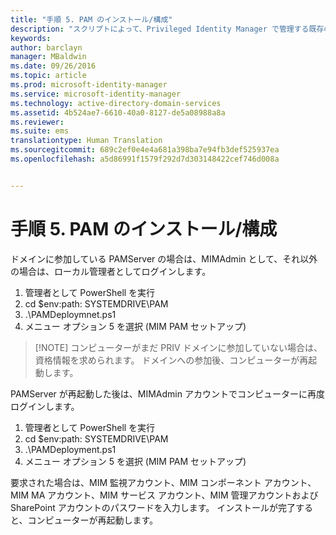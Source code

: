 ```yaml
---
title: "手順 5. PAM のインストール/構成"
description: "スクリプトによって、Privileged Identity Manager で管理する既存の ID または新規の ID を使用して CORP ドメインを準備する"
keywords: 
author: barclayn
manager: MBaldwin
ms.date: 09/26/2016
ms.topic: article
ms.prod: microsoft-identity-manager
ms.service: microsoft-identity-manager
ms.technology: active-directory-domain-services
ms.assetid: 4b524ae7-6610-40a0-8127-de5a08988a8a
ms.reviewer: 
ms.suite: ems
translationtype: Human Translation
ms.sourcegitcommit: 689c2ef0e4e4a681a398ba7e94fb3def525937ea
ms.openlocfilehash: a5d86991f1579f292d7d303148422cef746d008a


---
```

# 手順 5. PAM のインストール/構成

ドメインに参加している PAMServer の場合は、MIMAdmin として、それ以外の場合は、ローカル管理者としてログインします。
1. 管理者として PowerShell を実行
2. cd $env:path: SYSTEMDRIVE\PAM
3. .\PAMDeploymnet.ps1
4. メニュー オプション 5 を選択 (MIM PAM セットアップ)

>[!NOTE] コンピューターがまだ PRIV ドメインに参加していない場合は、資格情報を求められます。 ドメインへの参加後、コンピューターが再起動します。

PAMServer が再起動した後は、MIMAdmin アカウントでコンピューターに再度ログインします。

1. 管理者として PowerShell を実行
2. cd $env:path: SYSTEMDRIVE\PAM
3. .\PAMDeployment.ps1
4. メニュー オプション 5 を選択 (MIM PAM セットアップ)

  要求された場合は、MIM 監視アカウント、MIM コンポーネント アカウント、MIM MA アカウント、MIM サービス アカウント、MIM 管理アカウントおよび SharePoint アカウントのパスワードを入力します。
  インストールが完了すると、コンピューターが再起動します。



<!--HONumber=Sep16_HO4-->



